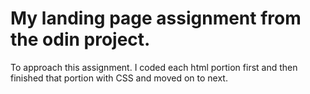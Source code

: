 # My landing page assignment from the odin project.

To approach this assignment. I coded each html portion first and then finished that portion with CSS and moved on to next.